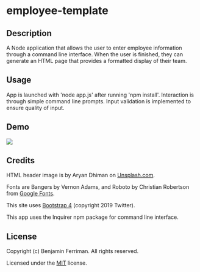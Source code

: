 # employee-template

## Description
A Node application that allows the user to enter employee information through a command line interface. When the user is finished, they can generate an HTML page that provides a formatted display of their team.

## Usage
App is launched with 'node app.js' after running 'npm install'.  Interaction is through simple command line prompts.  Input validation is implemented to ensure quality of input.

## Demo

![](demo.gif)

## Credits

HTML header image is by Aryan Dhiman on [Unsplash.com](https://unsplash.com/).

Fonts are Bangers by Vernon Adams, and Roboto by Christian Robertson from [Google Fonts](https://fonts.google.com/).

This site uses [Bootstrap 4](https://getbootstrap.com/) (copyright 2019 Twitter).

This app uses the Inquirer npm package for command line interface.

## License

Copyright (c) Benjamin Ferriman. All rights reserved.

Licensed under the [MIT](https://github.com/bferriman/portfolio/blob/master/LICENSE.txt) license.